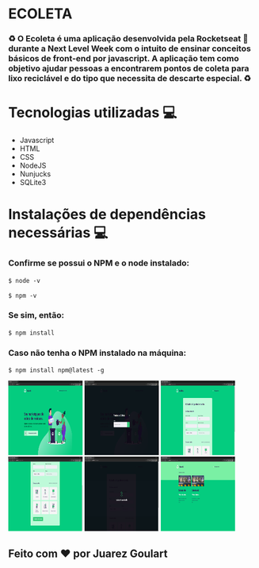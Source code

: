# ECOLETA 

### ♻️ O Ecoleta é uma aplicação desenvolvida pela Rocketseat 🚀 durante a Next Level Week com o intuito de ensinar conceitos básicos de front-end por javascript. A aplicação tem como objetivo ajudar pessoas a encontrarem pontos de coleta para lixo reciclável e do tipo que necessita de descarte especial. ♻️

# Tecnologias utilizadas 💻

- Javascript
- HTML
- CSS
- NodeJS
- Nunjucks
- SQLite3

# Instalações de dependências necessárias 💻

### Confirme se possui o NPM e o node instalado:

```
$ node -v
```

```
$ npm -v
```
### Se sim, então:

```
$ npm install
```
### Caso não tenha o NPM instalado na máquina:

```
$ npm install npm@latest -g
```

<img src="/image/home.png" height="150" width="150">
<img src="/image/search.png" height="150" width="150">
<img src="/image/create1.png" height="150" width="150">
<img src="/image/create2.png" height="150" width="150">
<img src="/image/positive.png" height="150" width="150">
<img src="/image/main.png" height="150" width="150">

## Feito com ❤️ por Juarez Goulart
